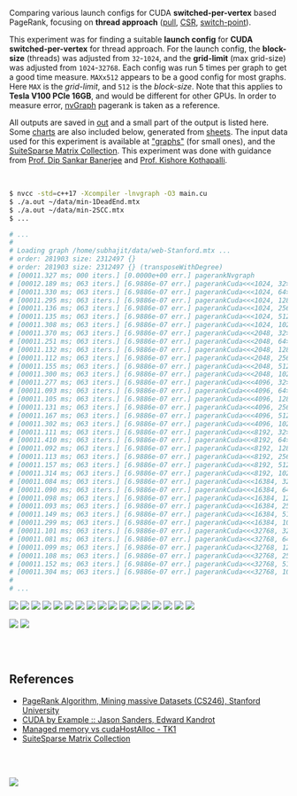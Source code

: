 Comparing various launch configs for CUDA **switched-per-vertex** based
PageRank, focusing on **thread approach** ([pull], [CSR], [switch-point]).

This experiment was for finding a suitable **launch config** for
**CUDA switched-per-vertex** for thread approach. For the launch config,
the **block-size** (threads) was adjusted from `32`-`1024`, and the
**grid-limit** (max grid-size) was adjusted from `1024`-`32768`. Each config
was run 5 times per graph to get a good time measure. `MAXx512` appears to be
a good config for most graphs. Here `MAX` is the *grid-limit*, and `512` is
the *block-size*. Note that this applies to **Tesla V100 PCIe 16GB**, and
would be different for other GPUs. In order to measure error, [nvGraph]
pagerank is taken as a reference.

All outputs are saved in [out](out/) and a small part of the output is listed
here. Some [charts] are also included below, generated from [sheets]. The input
data used for this experiment is available at ["graphs"] (for small ones), and
the [SuiteSparse Matrix Collection]. This experiment was done with guidance
from [Prof. Dip Sankar Banerjee] and [Prof. Kishore Kothapalli].

<br>

```bash
$ nvcc -std=c++17 -Xcompiler -lnvgraph -O3 main.cu
$ ./a.out ~/data/min-1DeadEnd.mtx
$ ./a.out ~/data/min-2SCC.mtx
$ ...

# ...
#
# Loading graph /home/subhajit/data/web-Stanford.mtx ...
# order: 281903 size: 2312497 {}
# order: 281903 size: 2312497 {} (transposeWithDegree)
# [00011.327 ms; 000 iters.] [0.0000e+00 err.] pagerankNvgraph
# [00012.189 ms; 063 iters.] [6.9886e-07 err.] pagerankCuda<<<1024, 32>>>
# [00011.330 ms; 063 iters.] [6.9886e-07 err.] pagerankCuda<<<1024, 64>>>
# [00011.295 ms; 063 iters.] [6.9886e-07 err.] pagerankCuda<<<1024, 128>>>
# [00011.136 ms; 063 iters.] [6.9886e-07 err.] pagerankCuda<<<1024, 256>>>
# [00011.135 ms; 063 iters.] [6.9886e-07 err.] pagerankCuda<<<1024, 512>>>
# [00011.308 ms; 063 iters.] [6.9886e-07 err.] pagerankCuda<<<1024, 1024>>>
# [00011.370 ms; 063 iters.] [6.9886e-07 err.] pagerankCuda<<<2048, 32>>>
# [00011.251 ms; 063 iters.] [6.9886e-07 err.] pagerankCuda<<<2048, 64>>>
# [00011.132 ms; 063 iters.] [6.9886e-07 err.] pagerankCuda<<<2048, 128>>>
# [00011.112 ms; 063 iters.] [6.9886e-07 err.] pagerankCuda<<<2048, 256>>>
# [00011.155 ms; 063 iters.] [6.9886e-07 err.] pagerankCuda<<<2048, 512>>>
# [00011.300 ms; 063 iters.] [6.9886e-07 err.] pagerankCuda<<<2048, 1024>>>
# [00011.277 ms; 063 iters.] [6.9886e-07 err.] pagerankCuda<<<4096, 32>>>
# [00011.093 ms; 063 iters.] [6.9886e-07 err.] pagerankCuda<<<4096, 64>>>
# [00011.105 ms; 063 iters.] [6.9886e-07 err.] pagerankCuda<<<4096, 128>>>
# [00011.131 ms; 063 iters.] [6.9886e-07 err.] pagerankCuda<<<4096, 256>>>
# [00011.167 ms; 063 iters.] [6.9886e-07 err.] pagerankCuda<<<4096, 512>>>
# [00011.302 ms; 063 iters.] [6.9886e-07 err.] pagerankCuda<<<4096, 1024>>>
# [00011.111 ms; 063 iters.] [6.9886e-07 err.] pagerankCuda<<<8192, 32>>>
# [00011.410 ms; 063 iters.] [6.9886e-07 err.] pagerankCuda<<<8192, 64>>>
# [00011.092 ms; 063 iters.] [6.9886e-07 err.] pagerankCuda<<<8192, 128>>>
# [00011.113 ms; 063 iters.] [6.9886e-07 err.] pagerankCuda<<<8192, 256>>>
# [00011.157 ms; 063 iters.] [6.9886e-07 err.] pagerankCuda<<<8192, 512>>>
# [00011.314 ms; 063 iters.] [6.9886e-07 err.] pagerankCuda<<<8192, 1024>>>
# [00011.084 ms; 063 iters.] [6.9886e-07 err.] pagerankCuda<<<16384, 32>>>
# [00011.090 ms; 063 iters.] [6.9886e-07 err.] pagerankCuda<<<16384, 64>>>
# [00011.098 ms; 063 iters.] [6.9886e-07 err.] pagerankCuda<<<16384, 128>>>
# [00011.093 ms; 063 iters.] [6.9886e-07 err.] pagerankCuda<<<16384, 256>>>
# [00011.149 ms; 063 iters.] [6.9886e-07 err.] pagerankCuda<<<16384, 512>>>
# [00011.299 ms; 063 iters.] [6.9886e-07 err.] pagerankCuda<<<16384, 1024>>>
# [00011.101 ms; 063 iters.] [6.9886e-07 err.] pagerankCuda<<<32768, 32>>>
# [00011.081 ms; 063 iters.] [6.9886e-07 err.] pagerankCuda<<<32768, 64>>>
# [00011.099 ms; 063 iters.] [6.9886e-07 err.] pagerankCuda<<<32768, 128>>>
# [00011.108 ms; 063 iters.] [6.9886e-07 err.] pagerankCuda<<<32768, 256>>>
# [00011.152 ms; 063 iters.] [6.9886e-07 err.] pagerankCuda<<<32768, 512>>>
# [00011.304 ms; 063 iters.] [6.9886e-07 err.] pagerankCuda<<<32768, 1024>>>
#
# ...
```

[![](https://i.imgur.com/Mi4kLGM.gif)][sheetp]
[![](https://i.imgur.com/myc6Edt.gif)][sheetp]
[![](https://i.imgur.com/el6UjtR.gif)][sheetp]
[![](https://i.imgur.com/NJGRR9W.gif)][sheetp]
[![](https://i.imgur.com/b78vRe4.gif)][sheetp]
[![](https://i.imgur.com/wq2QoiQ.gif)][sheetp]
[![](https://i.imgur.com/KdlGaFy.gif)][sheetp]
[![](https://i.imgur.com/OSIrORA.gif)][sheetp]
[![](https://i.imgur.com/XbMtxZe.gif)][sheetp]
[![](https://i.imgur.com/SijlWf7.gif)][sheetp]
[![](https://i.imgur.com/LQlZWH7.gif)][sheetp]
[![](https://i.imgur.com/2ykwciu.gif)][sheetp]
[![](https://i.imgur.com/u7OXm2u.gif)][sheetp]
[![](https://i.imgur.com/lnUBtmQ.gif)][sheetp]
[![](https://i.imgur.com/QdSBzla.gif)][sheetp]
[![](https://i.imgur.com/8wO424j.gif)][sheetp]
[![](https://i.imgur.com/5jyaxPP.gif)][sheetp]

[![](https://i.imgur.com/i12j9qO.png)][sheetp]
[![](https://i.imgur.com/ObKvIhG.png)][sheetp]

<br>
<br>


## References

- [PageRank Algorithm, Mining massive Datasets (CS246), Stanford University](http://snap.stanford.edu/class/cs246-videos-2019/lec9_190205-cs246-720.mp4)
- [CUDA by Example :: Jason Sanders, Edward Kandrot](http://www.mat.unimi.it/users/sansotte/cuda/CUDA_by_Example.pdf)
- [Managed memory vs cudaHostAlloc - TK1](https://forums.developer.nvidia.com/t/managed-memory-vs-cudahostalloc-tk1/34281)
- [SuiteSparse Matrix Collection]

<br>
<br>

[![](https://i.imgur.com/NEc07SM.jpg)](https://www.youtube.com/watch?v=igKn7Qbz38g)

[Prof. Dip Sankar Banerjee]: https://sites.google.com/site/dipsankarban/
[Prof. Kishore Kothapalli]: https://cstar.iiit.ac.in/~kkishore/
[SuiteSparse Matrix Collection]: https://suitesparse-collection-website.herokuapp.com
[nvGraph]: https://github.com/rapidsai/nvgraph
["graphs"]: https://github.com/puzzlef/graphs
[pull]: https://github.com/puzzlef/pagerank-push-vs-pull
[csr]: https://github.com/puzzlef/pagerank-class-vs-csr
[switch-point]: https://github.com/puzzlef/pagerank-cuda-switched-adjust-switch-point
[charts]: https://photos.app.goo.gl/7tB7ivu7XH5YVHbN9
[sheets]: https://docs.google.com/spreadsheets/d/1Fh7u0gpwBOzCDaqt_sWCYUwFiDtO6T1I8M6NqOoPYRo/edit?usp=sharing
[sheetp]: https://docs.google.com/spreadsheets/d/e/2PACX-1vQ1Q-AyEyyBE7UMmQQkQ8ReuQ9QnwqgnuTaMxJiMYqTtXxu0przj7J1OQH2b-vmK7-mYlCdtXyxfmlh/pubhtml
